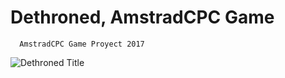# Dethroned, AmstradCPC Game
      AmstradCPC Game Proyect 2017
![Dethroned Title](https://i.imgur.com/YPPGB3V.png)
